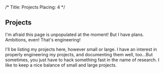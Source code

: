 /*
Title: Projects
Placing: 4
*/

## Projects

I'm afraid this page is unpopulated at the moment! But I have plans. Ambitions, even! That's engineering!

I'll be listing my projects here, however small or large. I have an interest in properly engineering my projects, and documenting them well, too...But sometimes, you just have to hack something fast in the name of research. I like to keep a nice balance of small and large projects.
